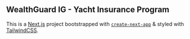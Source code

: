 ## WealthGuard IG - Yacht Insurance Program

This is a [Next.js](https://nextjs.org/) project bootstrapped with [`create-next-app`](https://github.com/vercel/next.js/tree/canary/packages/create-next-app) & styled with [TailwindCSS](https://tailwindcss.com/).
